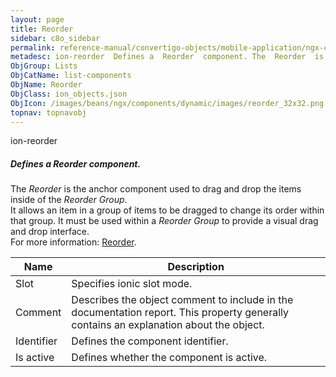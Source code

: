 ```yaml
---
layout: page
title: Reorder
sidebar: c8o_sidebar
permalink: reference-manual/convertigo-objects/mobile-application/ngx-components/list-components/reorder/
metadesc: ion-reorder  Defines a  Reorder  component. The  Reorder  is the anchor component used to drag and drop the items inside of the  Reorder Group . It al
ObjGroup: Lists
ObjCatName: list-components
ObjName: Reorder
ObjClass: ion_objects.json
ObjIcon: /images/beans/ngx/components/dynamic/images/reorder_32x32.png
topnav: topnavobj
---
```

ion-reorder<br/>

##### Defines a <i>Reorder</i> component.<br/>
The <i>Reorder</i> is the anchor component used to drag and drop the items inside of the <i>Reorder Group</i>.<br/>
It allows an item in a group of items to be dragged to change its order within that group. It must be used within a <i>Reorder Group</i> to provide a visual drag and drop interface.<br/>
 For more information: <a href='https://ionicframework.com/docs/api/reorder'>Reorder</a>.

Name | Description 
--- | ---
Slot | Specifies ionic slot mode.
Comment | Describes the object comment to include in the documentation report.  This property generally contains an explanation about the object. 
Identifier | Defines the component identifier.  
Is active | Defines whether the component is active. 

